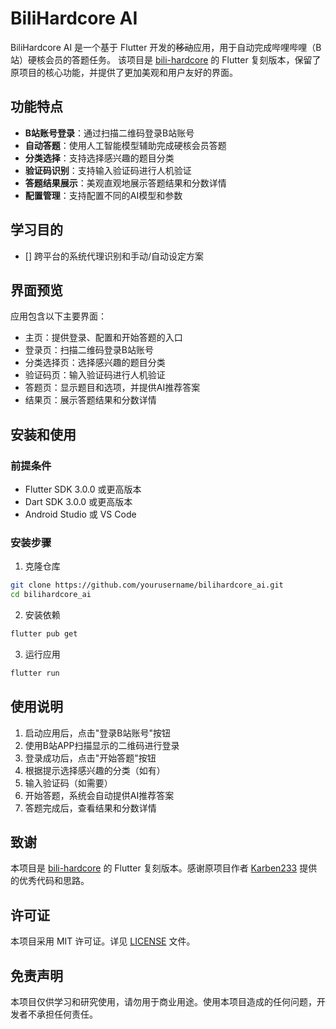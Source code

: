 # BiliHardcore AI

BiliHardcore AI 是一个基于 Flutter 开发的~~移动~~应用，用于自动完成哔哩哔哩（B站）硬核会员的答题任务。
该项目是 [bili-hardcore](https://github.com/Karben233/bili-hardcore) 的 Flutter 复刻版本，保留了原项目的核心功能，并提供了更加美观和用户友好的界面。



## 功能特点

- **B站账号登录**：通过扫描二维码登录B站账号
- **自动答题**：使用人工智能模型辅助完成硬核会员答题
- **分类选择**：支持选择感兴趣的题目分类
- **验证码识别**：支持输入验证码进行人机验证
- **答题结果展示**：美观直观地展示答题结果和分数详情
- **配置管理**：支持配置不同的AI模型和参数

## 学习目的
- [] 跨平台的系统代理识别和手动/自动设定方案

## 界面预览

应用包含以下主要界面：

- 主页：提供登录、配置和开始答题的入口
- 登录页：扫描二维码登录B站账号
- 分类选择页：选择感兴趣的题目分类
- 验证码页：输入验证码进行人机验证
- 答题页：显示题目和选项，并提供AI推荐答案
- 结果页：展示答题结果和分数详情

## 安装和使用

### 前提条件

- Flutter SDK 3.0.0 或更高版本
- Dart SDK 3.0.0 或更高版本
- Android Studio 或 VS Code

### 安装步骤

1. 克隆仓库
```bash
git clone https://github.com/yourusername/bilihardcore_ai.git
cd bilihardcore_ai
```

2. 安装依赖
```bash
flutter pub get
```

3. 运行应用
```bash
flutter run
```

## 使用说明

1. 启动应用后，点击"登录B站账号"按钮
2. 使用B站APP扫描显示的二维码进行登录
3. 登录成功后，点击"开始答题"按钮
4. 根据提示选择感兴趣的分类（如有）
5. 输入验证码（如需要）
6. 开始答题，系统会自动提供AI推荐答案
7. 答题完成后，查看结果和分数详情

## 致谢

本项目是 [bili-hardcore](https://github.com/Karben233/bili-hardcore) 的 Flutter 复刻版本。感谢原项目作者 [Karben233](https://github.com/Karben233) 提供的优秀代码和思路。

## 许可证

本项目采用 MIT 许可证。详见 [LICENSE](LICENSE) 文件。

## 免责声明

本项目仅供学习和研究使用，请勿用于商业用途。使用本项目造成的任何问题，开发者不承担任何责任。
